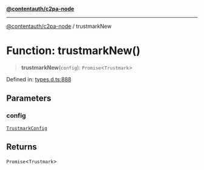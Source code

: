 [**@contentauth/c2pa-node**](../README.md)

***

[@contentauth/c2pa-node](../README.md) / trustmarkNew

# Function: trustmarkNew()

> **trustmarkNew**(`config`): `Promise`\<`Trustmark`\>

Defined in: [types.d.ts:888](https://github.com/contentauth/c2pa-node-v2/blob/1df68df861d38a8c4eb7c634a613532727ec72d3/js-src/types.d.ts#L888)

## Parameters

### config

[`TrustmarkConfig`](../interfaces/TrustmarkConfig.md)

## Returns

`Promise`\<`Trustmark`\>
